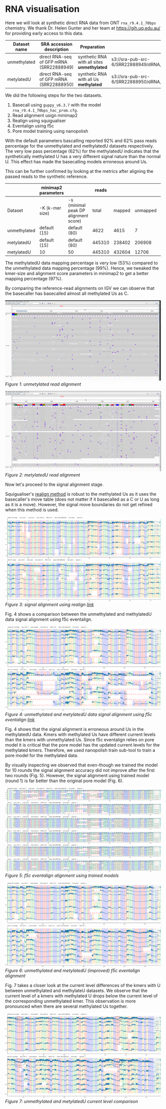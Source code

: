 # RNA visualisation

Here we will look at synthetic direct RNA data from ONT `rna_r9.4.1_70bps` chemistry.
We thank Dr. Helen Gunter and her team at https://gih.uq.edu.au/ for providing early access to this data.

| Dataset name | SRA accession description                | Preparation                                   | Location of FAST5 data                                                         |
|--------------|------------------------------------------|-----------------------------------------------|--------------------------------------------------------------------------------|
| unmethylated | direct RNA-seq of GFP mRNA (SRR22888949) | synthetic RNA with all sites **unmethylated** | s3://sra-pub-src-6/SRR22888949/dRNA_UnMod_37C_NEBT7_BaseGfpmRNA_Fast5.tar.gz.1 |
| metylatedU   | direct RNA-seq of GFP mRNA (SRR22888950) | synthetic RNA with all Us **methylated**      | s3://sra-pub-src-6/SRR22888950/dRNA_Mod_37C_NEBT7_BaseGfpmRNA_Fast5.tar.gz.1   |

We did the following steps for the two datasets.
1. Basecall using `guppy_v6.3.7` with the model `rna_r9.4.1_70bps_hac_prom.cfg`.
2. Read alignment usign minimap2
3. Realign using squigualiser
4. Eventalign using f5c
5. Pore model training using nanopolish

With the default parameters bascalling reported 92% and 62% pass reads percentage for the unmethylated and methylatedU datasets respectively.
The very low pass percentage (62%) for the methylatedU indicates that the synthetically methylated U has a very different signal nature than the normal U.
This effect has made the basecalling models erroneous around Us.

This can be further confirmed by looking at the metrics after aligning the passed reads to the synthetic reference.

|              | minimap2 parameters |                                      | reads  |        |          |              | bases     |           |              |            |                                                |
|--------------|---------------------|--------------------------------------|--------|--------|----------|--------------|-----------|-----------|--------------|------------|------------------------------------------------|
| Dataset      | -K (k-mer size)     | -s (minimal peak DP alignment score) | total  | mapped | unmapped | mapped %     | total     | mapped    | mapped %     | mismatches | error rate # mismatches / bases mapped (cigar) |
| unmethylated | default (15)        | default (80)                         |   4622 |   4615 |        7 | 0.9984855041 |   5137565 |   4922590 | 0.9581562472 |     631666 |                                   0.1283198479 |
| metylatedU   | default (15)        | default (80)                         | 445310 | 238402 |   206908 | 0.5353618827 | 459273108 | 197679705 | 0.4304186367 |   54221392 |                                   0.2742891183 |
| metylatedU   |                  10 |                                   50 | 445310 | 432604 |    12706 | 0.9714670679 | 459273108 | 347414498 | 0.7564442419 |   97745894 |                                   0.2813523746 |


The methylatedU data mapping percentage is very low (53%) compared to the unmethylated data mapping percentage (99%). 
Hence, we tweaked the kmer-size and alignment score parameters in minimap2 to get a better mapping percentage (97%).

By comparing the reference-read alignments on IGV we can observe that the basecaller has basecalled almost all methylated Us as C.

![image](figures/RNA_visualisation/igv_unmethylated.png)
*Figure 1: unmetylated read alignment*

![image](figures/RNA_visualisation/igv_methylatedU.png)
*Figure 2: metylatedU read alignment*

Now let's proceed to the signal alignment stage.

Squigualiser's [realign method](realign.md) is robust to the methylated Us as it uses the basecaller's move table (does not matter if it basecalled as a C or U as long as it is a move).
However, the signal move boundaries do not get refined when this method is used.

![image](figures/RNA_visualisation/realign_comparison.png)
*Figure 3: signal alignment using realign [link](https://hiruna72.github.io/squigualiser/docs/figures/RNA_visualisation/plot_realign_comparison.html)*

Fig. 4 shows a comparison between the unmethylated and methylatedU data signal alignment using f5c eventalign.

![image](figures/RNA_visualisation/eventalign_comparison2.png)
*Figure 4: unmethylated and metylatedU data signal alignment using f5c eventalign [link](https://hiruna72.github.io/squigualiser/docs/figures/RNA_visualisation/plot_eventalign_comparison.html)*

Fig. 4 shows that the signal alignment is erroneous around Us in the methylatedU data.
Kmers with methylated Us have different current levels than the kmers with unmethylated Us. 
Since f5c eventalign relies on pore model it is critical that the pore model has the updated current levels for the methylated kmers.
Therefore, we used nanopolish train sub-tool to train a pore model for the methylated data.

By visually inspecting we observed that even-though we trained the model for 10 rounds the signal alignment accuracy did not improve after the first two rounds (Fig. 5). 
However, the signal alignment using trained model (round 1) is far better than the original pore model (Fig. 6). 

![image](figures/RNA_visualisation/rounds.png)
*Figure 5: f5c eventalign alignment using trained models*

![image](figures/RNA_visualisation/eventalign_comparison4.png)
*Figure 6: unmethylated and metylatedU (improved) f5c eventalign alignment*

Fig. 7 takes a closer look at the current level differences of the kmers with U between unmethylated and methylateU datasets.
We observe that the current level of a kmers with methylated U drops below the current level of the corresponding unmethylated kmer.
This observation is more pronounced when there are several methylated Us together.

![image](figures/RNA_visualisation/current_level_differences.png)
*Figure 7: unmethylated and metylatedU current level comparison*
